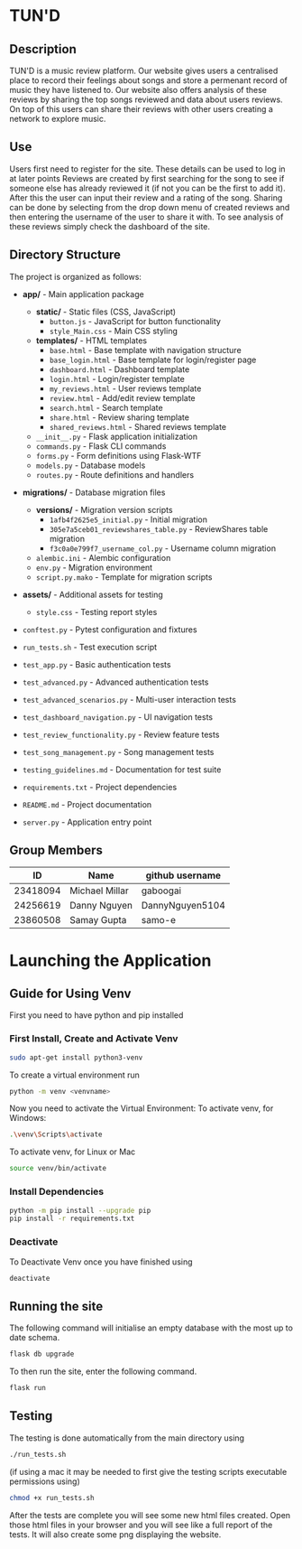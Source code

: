 # TUN'D

## Description
TUN'D is a music review platform. Our website gives users a centralised place to record their feelings about songs and store a permenant record of music they have listened to.
Our website also offers analysis of these reviews by sharing the top songs reviewed and data about users reviews.
On top of this users can share their reviews with other users creating a network to explore music.

## Use
Users first need to register for the site. These details can be used to log in at later points
Reviews are created by first searching for the song to see if someone else has already reviewed it (if not you can be the first to add it).
After this the user can input their review and a rating of the song.
Sharing can be done by selecting from the drop down menu of created reviews and then entering the username of the user to share it with.
To see analysis of these reviews simply check the dashboard of the site. 

## Directory Structure

The project is organized as follows:

- **app/** - Main application package
  - **static/** - Static files (CSS, JavaScript)
    - `button.js` - JavaScript for button functionality
    - `style_Main.css` - Main CSS styling
  - **templates/** - HTML templates
    - `base.html` - Base template with navigation structure
    - `base_login.html` - Base template for login/register page
    - `dashboard.html` - Dashboard template
    - `login.html` - Login/register template
    - `my_reviews.html` - User reviews template
    - `review.html` - Add/edit review template
    - `search.html` - Search template
    - `share.html` - Review sharing template
    - `shared_reviews.html` - Shared reviews template
  - `__init__.py` - Flask application initialization
  - `commands.py` - Flask CLI commands
  - `forms.py` - Form definitions using Flask-WTF
  - `models.py` - Database models
  - `routes.py` - Route definitions and handlers

- **migrations/** - Database migration files
  - **versions/** - Migration version scripts
    - `1afb4f2625e5_initial.py` - Initial migration
    - `305e7a5ceb01_reviewshares_table.py` - ReviewShares table migration
    - `f3c0a0e799f7_username_col.py` - Username column migration
  - `alembic.ini` - Alembic configuration
  - `env.py` - Migration environment
  - `script.py.mako` - Template for migration scripts

- **assets/** - Additional assets for testing
  - `style.css` - Testing report styles

- `conftest.py` - Pytest configuration and fixtures
- `run_tests.sh` - Test execution script
- `test_app.py` - Basic authentication tests
- `test_advanced.py` - Advanced authentication tests
- `test_advanced_scenarios.py` - Multi-user interaction tests
- `test_dashboard_navigation.py` - UI navigation tests
- `test_review_functionality.py` - Review feature tests
- `test_song_management.py` - Song management tests
- `testing_guidelines.md` - Documentation for test suite
- `requirements.txt` - Project dependencies
- `README.md` - Project documentation
- `server.py` - Application entry point

## Group Members
| ID       | Name           | github username |
| -------- | -------------- | --------------- |
| 23418094 | Michael Millar | gaboogai        |
| 24256619 | Danny Nguyen   | DannyNguyen5104 |
| 23860508 | Samay Gupta    | samo-e          |

# Launching the Application

## Guide for Using Venv
First you need to have python and pip installed

### First Install, Create and Activate Venv
```bash
sudo apt-get install python3-venv
```

To create a virtual environment run
```bash
python -m venv <venvname>
```

Now you need to activate the Virtual Environment:
To activate venv, for Windows:
```bash
.\venv\Scripts\activate
```
To activate venv, for Linux or Mac
```bash
source venv/bin/activate
```


### Install Dependencies
```bash
python -m pip install --upgrade pip
pip install -r requirements.txt
```

### Deactivate
To Deactivate Venv once you have finished using
```bash
deactivate
```

## Running the site

The following command will initialise an empty database with the most up to date schema.
```bash
flask db upgrade
```
To then run the site, enter the following command.
```bash
flask run
```

## Testing

The testing is done automatically from the main directory using
```bash
./run_tests.sh
```
(if using a mac it may be needed to first give the testing scripts executable permissions using)
```bash
chmod +x run_tests.sh
```

After the tests are complete you will see some new html files created. 
Open those html files in your browser and you will see like a full report of the tests. 
It will also create some png displaying the website.